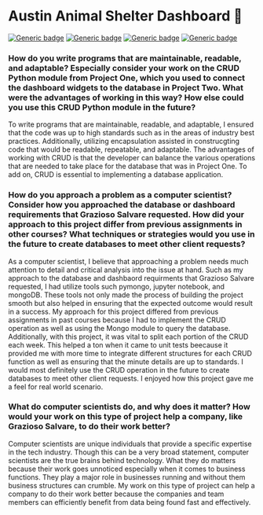 # Austin Animal Shelter Dashboard :dog:	

[![Generic badge](https://img.shields.io/badge/Language-Python-blue.svg)](https://www.python.org/) [![Generic badge](https://img.shields.io/badge/Database-MongoDB-green.svg)](https://www.mongodb.com/) [![Generic badge](https://img.shields.io/badge/Development_Tool-Jupyter_Notebook-orange.svg)](https://jupyter.org/) [![Generic badge](https://img.shields.io/badge/OS-Linux-pink.svg)](https://www.linux.org/)

### How do you write programs that are maintainable, readable, and adaptable? Especially consider your work on the CRUD Python module from Project One, which you used to connect the dashboard widgets to the database in Project Two. What were the advantages of working in this way? How else could you use this CRUD Python module in the future?
To write programs that are maintainable, readable, and adaptable, I ensured that the code was up to high standards such as in the areas of industry best practices. Additionally, utilizing encapsulation assisted in construcgting code that would be readable, repeatable, and adaptable. The advantages of working with CRUD is that the developer can balance the various operations that are needed to take place for the database that was in Project One. To add on, CRUD is essential to implementing a database application. 

### How do you approach a problem as a computer scientist? Consider how you approached the database or dashboard requirements that Grazioso Salvare requested. How did your approach to this project differ from previous assignments in other courses? What techniques or strategies would you use in the future to create databases to meet other client requests?
As a computer scientist, I believe that approaching a problem needs much attention to detail and critical analysis into the issue at hand. Such as my approach to the database and dashbaord requirments that Grazioso Salvare requested, I had utilize tools such pymongo, jupyter notebook, and mongoDB. These tools not only made the process of building the project smooth but also helped in ensuring that the expected outcome would result in a success. My approach for this project differed from previous assignments in past courses because I had to implement the CRUD operation as well as using the Mongo module to query the database. Additionally, with this project, it was vital to split each portion of the CRUD each week. This helped a ton when it came to unit tests beecause it provided me with more time to integrate different structures for each CRUD function as well as ensuring that the minute details are up to standards. I would most definitely use the CRUD operation in the future to create databases to meet other client requests. I enjoyed how this project gave me a feel for real world scenario. 

### What do computer scientists do, and why does it matter? How would your work on this type of project help a company, like Grazioso Salvare, to do their work better?
Computer scientists are unique individuals that provide a specific expertise in the tech industry. Though this can be a very broad statement, computer scientists are the true brains behind technology. What they do matters because their work goes unnoticed especially when it comes to business functions. They play a major role in businesses running and without them business structures can crumble. My work on this type of project can help a company to do their work better because the companies and  team members can efficiently benefit from data being found fast and effectively. 
